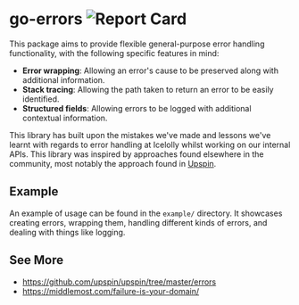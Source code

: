 # go-errors ![Report Card](https://goreportcard.com/badge/github.com/icelolly/go-errors)

This package aims to provide flexible general-purpose error handling functionality, with the 
following specific features in mind:

* **Error wrapping**: Allowing an error's cause to be preserved along with additional information.
* **Stack tracing**: Allowing the path taken to return an error to be easily identified.
* **Structured fields**: Allowing errors to be logged with additional contextual information.

This library has built upon the mistakes we've made and lessons we've learnt with regards to error
handling at Icelolly whilst working on our internal APIs. This library was inspired by approaches 
found elsewhere in the community, most notably the approach found in [Upspin][1].

## Example

An example of usage can be found in the `example/` directory. It showcases creating errors, wrapping
them, handling different kinds of errors, and dealing with things like logging.

## See More

* https://github.com/upspin/upspin/tree/master/errors
* https://middlemost.com/failure-is-your-domain/


[1]: https://github.com/upspin/upspin/blob/master/errors/errors.go#L23
